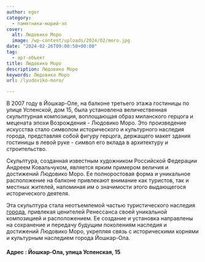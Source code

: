 ```yaml
---
author: egor
category:
  - памятники-марий-эл
cover:
  alt: Людовико Моро
  image: /wp-content/uploads/2024/02/moro.jpg
date: "2024-02-26T09:00:50+00:00"
tag:
  - арт-объект
title: Людовико Моро
description: Людовико Моро
keywords: Людовико Моро
url: /lyudoviko-moro/

---
```

В 2007 году в Йошкар-Оле, на балконе третьего этажа гостиницы по улице Успенской, дом 15, была установлена величественная скульптурная композиция, воплощающая образ миланского герцога и мецената эпохи Возрождения - Людовико Моро. Это произведение искусства стало символом исторического и культурного наследия города, представляя собой фигуру герцога, держащего макет здания гостиницы в левой руке - символ его вклада в архитектуру и строительство.

Скульптура, созданная известным художником Российской Федерации Андреем Ковальчуком, является ярким примером величия и достижений Людовико Моро. Ее полноростовая форма и уникальное расположение на балконе привлекают внимание как туристов, так и местных жителей, напоминая им о значимости этого выдающегося исторического деятеля.

Эта скульптура стала неотъемлемой частью туристического наследия [города](/liga-ekskursovodov/), привлекая ценителей Ренессанса своей уникальной композицией и расположением. Ее создание и установка направлены на сохранение и передачу будущим поколениям наследия и достижений Людовико Моро, укрепляя связь с историческими корнями и культурным наследием города Йошкар-Ола.

#### Адрес : Йошкар-Ола, улица Успенская, 15
